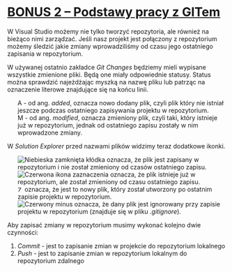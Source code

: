 # [BONUS 2 – Podstawy pracy z GITem](https://kurs.szkoladotneta.pl/zostan-programista-asp-net/tydzien-1-plan-gry/bonus-2-podstawy-pracy-z-gitem/)
W Visual Studio możemy nie tylko tworzyć repozytoria, ale również na bieżąco nimi zarządzać. Jeśli nasz projekt jest połączony z repozytorium możemy śledzić jakie zmiany wprowadziliśmy od czasu jego ostatniego zapisania w repozytorium.

 W używanej ostatnio zakładce _Git Changes_ będziemy mieli wypisane wszystkie zmienione pliki. Będą one miały odpowiednie statusy. Status można sprawdzić najeżdżając myszką na nazwę pliku lub patrząc na oznaczenie literowe znajdujące się na końcu linii.
 <ul>
 A - od ang. <i>added</i>, oznacza nowo dodany plik, czyli plik który nie istniał jeszcze podczas ostatniego zapisywania projektu w repozytorium.
 <br/>M - od ang. <i>modified</i>, oznacza zmieniony plik, czyli taki, który istnieje już w repozytorium, jednak od ostatniego zapisu zostały w nim wprowadzone zmiany.
 </ul>
 
 W _Solution Explorer_ przed nazwami plików widzimy teraz dodatkowe ikonki.
<ul>
<img alt="Niebieska zamknięta kłódka" src="https://learn.microsoft.com/en-us/previous-versions/images/ms181372.local_-2077883695_tfsc_checkedin(en-us,vs.80).gif"> oznacza, że plik jest zapisany w repozytorium i nie został zmieniony od czasów ostatniego zapisu.
<br/><img alt="Czerwona ikona zaznaczenia" src="https://learn.microsoft.com/en-us/previous-versions/images/ms181372.local_149304184_tfsc_checkedout(en-us,vs.80).gif"> oznacza, że plik istnieje już w repozytorium, ale został zmieniony od czasu ostatniego zapisu.
<br/><img alt="Zielony plus" src="https://learn.microsoft.com/en-us/visualstudio/extensibility/ux-guidelines/media/vld_c_add.png?view=vs-2017&viewFallbackFrom=vs-2022" height="12px" width="12px"> oznacza, że jest to nowy plik, który został utworzony po ostatnim zapisie projektu w repozytorium.
<br/><img alt="Czerwony minus" src="https://learn.microsoft.com/en-us/previous-versions/images/ms181372.tfsc_exldsourcectrl(en-us,vs.90).gif"> oznacza, że dany plik jest ignorowany przy zapisie projektu w repozytorium (znajduje się w pliku <i>.gitignore</i>).
</ul>

Aby zapisać zmiany w repozytorium musimy wykonać kolejno dwie czynności:
1. _Commit_ - jest to zapisanie zmian w projekcie do repozytorium lokalnego
2. _Push_ - jest to zapisanie zmian w repozytorium lokalnym do repozytorium zdalnego

